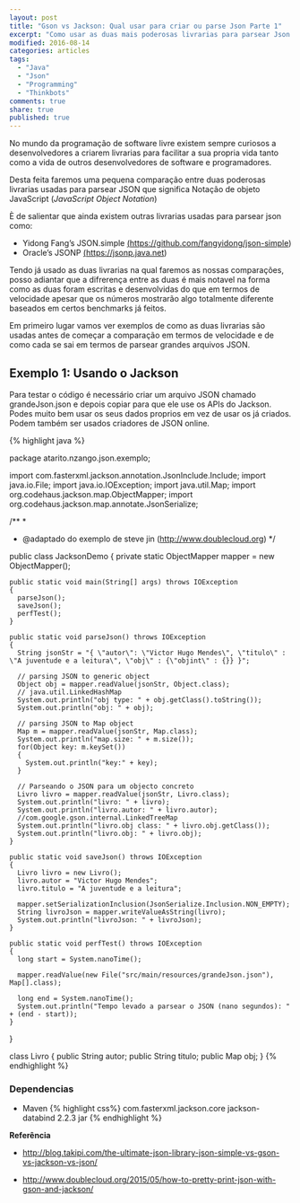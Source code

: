 ```yaml
---
layout: post
title: "Gson vs Jackson: Qual usar para criar ou parse Json Parte 1"
excerpt: "Como usar as duas mais poderosas livrarias para parsear Json num programa usando JAVA"
modified: 2016-08-14
categories: articles
tags:
  - "Java"
  - "Json"
  - "Programming"
  - "Thinkbots"
comments: true
share: true
published: true
---
```


No mundo da programação de software livre existem sempre curiosos a desenvolvedores a criarem livrarias para facilitar a sua propria vida tanto como a vida de outros desenvolvedores de software e programadores.

Desta feita faremos uma pequena comparação entre duas poderosas livrarias usadas para parsear JSON que significa Notação de objeto JavaScript (<em>JavaScript Object Notation</em>)

È de salientar que ainda existem outras livrarias usadas para parsear json como:

- Yidong Fang’s JSON.simple <a href="https://github.com/fangyidong/json-simple">(https://github.com/fangyidong/json-simple)</a>
- Oracle’s JSONP <a href="https://jsonp.java.net">(https://jsonp.java.net)</a>

Tendo já usado as duas livrarias na qual faremos as nossas comparações, posso adiantar que a difrerença entre as duas é mais notavel na forma como as duas foram escritas e desenvolvidas do que em termos de velocidade apesar que os números mostrarão algo totalmente diferente baseados em certos benchmarks já feitos.

Em primeiro lugar vamos ver exemplos de como as duas livrarias são usadas antes de começar a comparação em termos de velocidade e de como cada se sai em termos de parsear grandes arquivos JSON.

## Exemplo 1: Usando o Jackson

Para  testar o código é necessário criar um arquivo JSON chamado grandeJson.json e depois copiar para que ele use os APIs do Jackson. Podes muito bem usar os seus dados proprios em vez de usar os já criados. Podem também ser usados criadores de JSON online.

{% highlight java %}

  package atarito.nzango.json.exemplo;

  import com.fasterxml.jackson.annotation.JsonInclude.Include;
  import java.io.File;
  import java.io.IOException;
  import java.util.Map;
  import org.codehaus.jackson.map.ObjectMapper;
  import org.codehaus.jackson.map.annotate.JsonSerialize;


  /**
   *
   * @adaptado do exemplo de steve jin (http://www.doublecloud.org)
   */

  public class JacksonDemo
  {
    private static ObjectMapper mapper = new ObjectMapper();

    public static void main(String[] args) throws IOException
    {
      parseJson();
      saveJson();
      perfTest();
    }

    public static void parseJson() throws IOException
    {
      String jsonStr = "{ \"autor\": \"Victor Hugo Mendes\", \"titulo\" : \"A juventude e a leitura\", \"obj\" : {\"objint\" : {}} }";

      // parsing JSON to generic object
      Object obj = mapper.readValue(jsonStr, Object.class);
      // java.util.LinkedHashMap
      System.out.println("obj type: " + obj.getClass().toString());
      System.out.println("obj: " + obj);

      // parsing JSON to Map object
      Map m = mapper.readValue(jsonStr, Map.class);
      System.out.println("map.size: " + m.size());
      for(Object key: m.keySet())
      {
        System.out.println("key:" + key);
      }

      // Parseando o JSON para um objecto concreto
      Livro livro = mapper.readValue(jsonStr, Livro.class);
      System.out.println("livro: " + livro);
      System.out.println("livro.autor: " + livro.autor);
      //com.google.gson.internal.LinkedTreeMap
      System.out.println("livro.obj class: " + livro.obj.getClass());
      System.out.println("livro.obj: " + livro.obj);
    }

    public static void saveJson() throws IOException
    {
      Livro livro = new Livro();
      livro.autor = "Victor Hugo Mendes";
      livro.titulo = "A juventude e a leitura";

      mapper.setSerializationInclusion(JsonSerialize.Inclusion.NON_EMPTY);
      String livroJson = mapper.writeValueAsString(livro);
      System.out.println("livroJson: " + livroJson);
    }

    public static void perfTest() throws IOException
    {
      long start = System.nanoTime();

      mapper.readValue(new File("src/main/resources/grandeJson.json"), Map[].class);

      long end = System.nanoTime();
      System.out.println("Tempo levado a parsear o JSON (nano segundos): " + (end - start));
    }
  }

  class Livro
  {
    public String autor;
    public String titulo;
    public Map obj;
  }
{% endhighlight %}


### Dependencias

- Maven
  {% highlight css%}
    <dependency>
      <groupId>com.fasterxml.jackson.core</groupId>
      <artifactId>jackson-databind</artifactId>
      <version>2.2.3</version>
      <type>jar</type>
    </dependency>
  {% endhighlight %}



**Referência**

- <a href="http://blog.takipi.com/the-ultimate-json-library-json-simple-vs-gson-vs-jackson-vs-json/">http://blog.takipi.com/the-ultimate-json-library-json-simple-vs-gson-vs-jackson-vs-json/</a>

- <a href="http://www.doublecloud.org/2015/05/how-to-pretty-print-json-with-gson-and-jackson/">http://www.doublecloud.org/2015/05/how-to-pretty-print-json-with-gson-and-jackson/</a>
